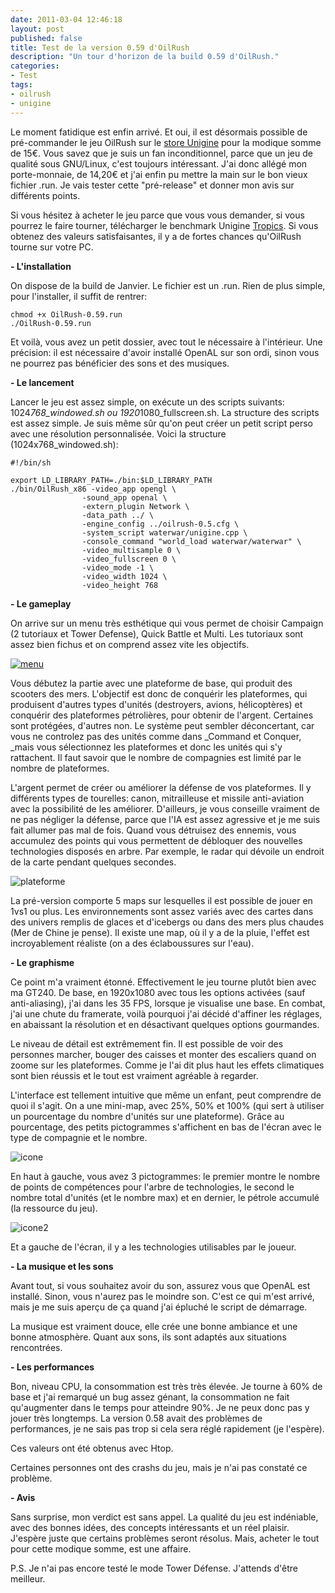 ```yaml
---
date: 2011-03-04 12:46:18
layout: post
published: false
title: Test de la version 0.59 d'OilRush
description: "Un tour d'horizon de la build 0.59 d'OilRush."
categories:
- Test
tags:
- oilrush
- unigine
---
```


Le moment fatidique est enfin arrivé. Et oui, il est désormais possible de pré-commander le jeu OilRush sur le [store Unigine](https://store.unigine.com/) pour la modique somme de 15€. Vous savez que je suis un fan inconditionnel, parce que un jeu de qualité sous GNU/Linux, c'est toujours intéressant. J'ai donc allégé mon porte-monnaie, de 14,20€ et j'ai enfin pu mettre la main sur le bon vieux fichier .run. Je vais tester cette "pré-release" et donner mon avis sur différents points.

Si vous hésitez à acheter le jeu parce que vous vous demander, si vous pourrez le faire tourner, télécharger le benchmark Unigine [Tropics](http://unigine.com/products/tropics/). Si vous obtenez des valeurs satisfaisantes, il y a de fortes chances qu'OilRush tourne sur votre PC.

<!-- more -->

**- L'installation**

On dispose de la build de Janvier. Le fichier est un .run. Rien de plus simple, pour l'installer, il suffit de rentrer:

	chmod +x OilRush-0.59.run
	./OilRush-0.59.run

Et voilà, vous avez un petit dossier, avec tout le nécessaire à l'intérieur. Une précision: il est nécessaire d'avoir installé OpenAL sur son ordi, sinon vous ne pourrez pas bénéficier des sons et des musiques.

**- Le lancement**

Lancer le jeu est assez simple, on exécute un des scripts suivants: 1024*768_windowed.sh ou 1920*1080_fullscreen.sh. La structure des scripts est assez simple. Je suis même sûr qu'on peut créer un petit script perso avec une résolution personnalisée. Voici la structure (1024x768_windowed.sh):

	#!/bin/sh

	export LD_LIBRARY_PATH=./bin:$LD_LIBRARY_PATH
	./bin/OilRush_x86 -video_app opengl \
					-sound_app openal \
					-extern_plugin Network \
					-data_path ../ \
					-engine_config ../oilrush-0.5.cfg \
					-system_script waterwar/unigine.cpp \
					-console_command "world_load waterwar/waterwar" \
					-video_multisample 0 \
					-video_fullscreen 0 \
					-video_mode -1 \
					-video_width 1024 \
					-video_height 768

**- Le gameplay**

On arrive sur un menu très esthétique qui vous permet de choisir Campaign (2 tutoriaux et Tower Defense), Quick Battle et Multi. Les tutoriaux sont assez bien fichus et on comprend assez vite les objectifs.

[<img class="imgcenter" alt="menu" src="http://linuxien.legtux.org/uploads/images/2011/02/sc1-300x168.jpg">](http://linuxien.legtux.org/uploads/images/2011/02/sc1.jpg)

Vous débutez la partie avec une plateforme de base, qui produit des scooters des mers. L'objectif est donc de conquérir les plateformes, qui produisent d'autres types d'unités (destroyers, avions, hélicoptères) et conquérir des plateformes pétrolières, pour obtenir de l'argent. Certaines sont protégées, d'autres non. Le système peut sembler déconcertant, car vous ne controlez pas des unités comme dans _Command et Conquer, _mais vous sélectionnez les plateformes et donc les unités qui s'y rattachent. Il faut savoir que le nombre de compagnies est limité par le nombre de plateformes.

L'argent permet de créer ou améliorer la défense de vos plateformes. Il y différents types de tourelles: canon, mitrailleuse et missile anti-aviation avec la possibilité de les améliorer. D'ailleurs, je vous conseille vraiment de ne pas négliger la défense, parce que l'IA est assez agressive et je me suis fait allumer pas mal de fois. Quand vous détruisez des ennemis, vous accumulez des points qui vous permettent de débloquer des nouvelles technologies disposés en arbre. Par exemple, le radar qui dévoile un endroit de la carte pendant quelques secondes.

<img class="imgcenter" alt="plateforme" src="http://linuxien.legtux.org/uploads/images/2011/03/batiment.png">

La pré-version comporte 5 maps sur lesquelles il est possible de jouer en 1vs1 ou plus. Les environnements sont assez variés avec des cartes dans des univers remplis de glaces et d'icebergs ou dans des mers plus chaudes (Mer de Chine je pense). Il existe une map, où il y a de la pluie, l'effet est incroyablement réaliste (on a des éclaboussures sur l'eau).

**- Le graphisme**

Ce point m'a vraiment étonné. Effectivement le jeu tourne plutôt bien avec ma GT240. De base, en 1920x1080 avec tous les options activées (sauf anti-aliasing), j'ai dans les 35 FPS, lorsque je visualise une base. En combat, j'ai une chute du framerate, voilà pourquoi j'ai décidé d'affiner les réglages, en abaissant la résolution et en désactivant quelques options gourmandes.

Le niveau de détail est extrêmement fin. Il est possible de voir des personnes marcher, bouger des caisses et monter des escaliers quand on zoome sur les plateformes. Comme je l'ai dit plus haut les effets climatiques sont bien réussis et le tout est vraiment agréable à regarder.

L'interface est tellement intuitive que même un enfant, peut comprendre de quoi il s'agit. On a une mini-map, avec 25%, 50% et 100% (qui sert à utiliser un pourcentage du nombre d'unités sur une plateforme). Grâce au pourcentage, des petits pictogrammes s'affichent en bas de l'écran avec le type de compagnie et le nombre.

<img class="imgcenter" alt="icone" src="http://linuxien.legtux.org/uploads/images/2011/03/unite.png">

En haut à gauche, vous avez 3 pictogrammes: le premier montre le nombre de points de compétences pour l'arbre de technologies, le second le nombre total d'unités (et le nombre max) et en dernier, le pétrole accumulé (la ressource du jeu).

<img class="imgcenter" alt="icone2" src="http://linuxien.legtux.org/uploads/images/2011/03/UI.png">

Et a gauche de l'écran, il y a les technologies utilisables par le joueur.

**- La musique et les sons**

Avant tout, si vous souhaitez avoir du son, assurez vous que OpenAL est installé. Sinon, vous n'aurez pas le moindre son. C'est ce qui m'est arrivé, mais je me suis aperçu de ça quand j'ai épluché le script de démarrage.

La musique est vraiment douce, elle crée une bonne ambiance et une bonne atmosphère. Quant aux sons, ils sont adaptés aux situations rencontrées.

**- Les performances**

Bon, niveau CPU, la consommation est très très élevée. Je tourne à 60% de base et j'ai remarqué un bug assez génant, la consommation ne fait qu'augmenter dans le temps pour atteindre 90%. Je ne peux donc pas y jouer très longtemps. La version 0.58 avait des problèmes de performances, je ne sais pas trop si cela sera réglé rapidement (je l'espère).

Ces valeurs ont été obtenus avec Htop.

Certaines personnes ont des crashs du jeu, mais je n'ai pas constaté ce problème.

**- Avis**

Sans surprise, mon verdict est sans appel. La qualité du jeu est indéniable, avec des bonnes idées, des concepts intéressants et un réel plaisir. J'espère juste que certains problèmes seront résolus. Mais, acheter le tout pour cette modique somme, est une affaire.

P.S. Je n'ai pas encore testé le mode Tower Défense. J'attends d'être meilleur.

